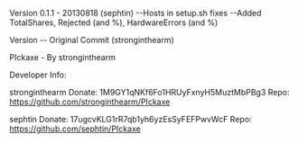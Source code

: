 Version 0.1.1 - 20130818 (sephtin)
--Hosts in setup.sh fixes
--Added TotalShares, Rejected (and %), HardwareErrors (and %)

Version -- Original Commit (stronginthearm)

PIckaxe - By stronginthearm

Developer Info:

stronginthearm
Donate:  1M9GY1qNKf6Fo1HRUyFxnyH5MuztMbPBg3
Repo:  https://github.com/stronginthearm/PIckaxe

sephtin
Donate:  17ugcvKLG1rR7qb1yh6yzEsSyFEFPwvWcF
Repo:  https://github.com/sephtin/PIckaxe

